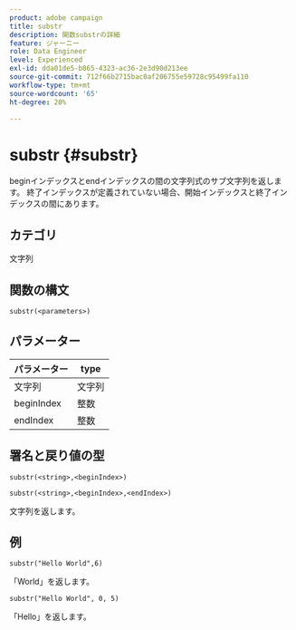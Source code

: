 ```yaml
---
product: adobe campaign
title: substr
description: 関数substrの詳細
feature: ジャーニー
role: Data Engineer
level: Experienced
exl-id: dda01de5-b865-4323-ac36-2e3d90d213ee
source-git-commit: 712f66b2715bac0af206755e59728c95499fa110
workflow-type: tm+mt
source-wordcount: '65'
ht-degree: 20%

---
```


# substr {#substr}

beginインデックスとendインデックスの間の文字列式のサブ文字列を返します。 終了インデックスが定義されていない場合、開始インデックスと終了インデックスの間にあります。

## カテゴリ

文字列

## 関数の構文

`substr(<parameters>)`

## パラメーター

| パラメーター | type |
|-------------|----------|
| 文字列 | 文字列 |
| beginIndex | 整数 |
| endIndex | 整数 |

## 署名と戻り値の型

`substr(<string>,<beginIndex>)`

`substr(<string>,<beginIndex>,<endIndex>)`

文字列を返します。

## 例

`substr("Hello World",6)`

「World」を返します。

`substr("Hello World", 0, 5)`

「Hello」を返します。
